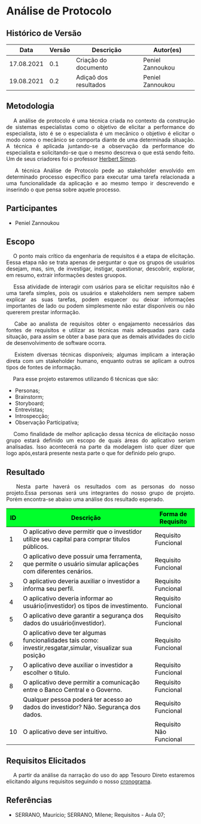 # **Análise de Protocolo**
## Histórico de Versão
<table class="table table-striped border">
    <thead>
        <th>Data</th>
        <th>Versão </th>
        <th>Descrição</th>
        <th>Autor(es)</th>
    </thead>
    <tbody>
        <tr>
            <td> 17.08.2021 </td>
            <td> 0.1 </td>
            <td> Criação do documento </td>
            <td> Peniel Zannoukou </td>
        </tr>
        <tr> 
            <td> 19.08.2021 </td>
            <td> 0.2 </td>
            <td> Adiçaõ dos resultados </td>
            <td> Peniel Zannoukou </td>
        </tr>
    </tbody>
</table>

<div class="line"></div>

## Metodologia
<div>
     <p align="justify">&emsp;
        A análise de protocolo é uma técnica criada no contexto da construção de sistemas especialistas como o objetivo de elicitar a performance do especialista, isto é se o especialista é um mecânico o objetivo é elicitar o modo como o mecânico se comporta diante de uma determinada situação.  A técnica é aplicada juntando-se a observação da performance do especialista e solicitando-se que o mesmo descreva o que está sendo feito. Um de seus criadores foi o professor <a href="https://en.wikipedia.org/wiki/Herbert_A._Simon">Herbert Simon</a>.</p> 
      <p align="justify">&emsp;
        A técnica Análise de Protocolo pede ao stakeholder envolvido em determinado processo específico para executar
        uma tarefa relacionada a uma funcionalidade da aplicação e ao mesmo tempo ir descrevendo e inserindo o que pensa
        sobre aquele processo.</p>    
</div>
<div class="line"></div>

## Participantes

- Peniel Zannoukou
<div class="line"></div>

## Escopo

<div>
    <p align="justify">&emsp;
        O ponto mais crítico da engenharia de requisitos é a etapa de elicitação. Eessa etapa não se trata apenas de perguntar o que os grupos de usuários desejam, mas, sim, de investigar, instigar, questionar, descobrir, explorar, em resumo, extrair informações destes gruopos.
<p align="justify">&emsp;
Essa atividade de interagir com usários para se elicitar requisitos não é uma tarefa simples, pois os usuários e stakeholders nem sempre sabem explicar as suas tarefas, podem esquecer ou deixar informações importantes de lado ou podem simplesmente não estar disponíveis ou não quererem prestar informação.</p>

<p align="justify">&emsp;
Cabe ao analista de requisitos obter o engajamento necessários das fontes de requisitos e utilizar as técnicas mais adequadas para cada situação, para assim se obter a base para que as demais atividades do ciclo de desenvolvimento de software ocorra.</p>

<p align="justify">&emsp;
Existem diversas técnicas disponíveis; algumas implicam a interação direta com um stakeholder humano, enquanto outras se aplicam a outros tipos de fontes de informação.</p>

<p align="justify">&emsp;
          Para esse projeto estaremos utilizando 6 técnicas que são:

  - Personas;
  - Brainstorm;
  - Storyboard;
  - Entrevistas;
  - Introspecção;
  - Observação Participativa;</p>
    
<p align="justify">&emsp;
  Como finalidade de melhor aplicação dessa técnica de elicitação nosso grupo estará definido um escopo de quais áreas do aplicativo seriam analisadas. Isso acontecerá na parte da modelagem isto quer dizer que logo após,estará presente nesta parte o que for definido pelo grupo.</p>
</div>

## Resultado

<div>
    <p align="justify">&emsp;
        Nesta parte haverá os resultados com as personas do nosso projeto.Essa personas será uns integrantes do nosso grupo de projeto. Porém encontra-se abaixo uma análise dos resultado esperado.</p>
</div>
<table class="table table-striped border" style="color:black;">
    <thead style="background-color: #00ff2b;">
        <th>ID</th>
        <th>Descrição</th>
        <th>Forma de Requisito</th>
    </thead>
    <tbody>
        <tr>
            <td>1 </td>
            <td> O aplicativo deve permitir que o investidor utilize seu capital para comprar titulos públicos. </td>
            <td> Requisito Funcional </td>
        </tr>
        <tr>
            <td>2 </td>
            <td> O aplicativo deve possuir uma ferramenta, que permite o usuário simular aplicações com diferentes cenários.</td>
            <td> Requisito Funcional </td>
        </tr>
        <tr>
            <td>3 </td>
            <td> O aplicativo deveria auxiliar o investidor a informa seu perfil. </td>
            <td> Requisito Funcional </td>
        </tr>
        <tr>
            <td>4 </td>
            <td> O aplicativo deveria informar ao usuário(investidor) os tipos de investimento. </td>
            <td> Requisito Funcional </td>
        </tr>
        <tr>
            <td>5 </td>
            <td> O aplicativo deve garantir a segurança dos dados do usuário(investidor). </td>
            <td> Requisito Funcional </td>
        </tr>
        <tr>
            <td>6 </td>
            <td> O aplicativo deve ter algumas funcionalidades tais como: investir,resgatar,simular,
            visualizar sua posição </td>
            <td> Requisito Funcional </td>
        </tr>
        <tr>
            <td>7 </td>
            <td> O aplicativo deve auxiliar o investidor a escolher o titulo. </td>
            <td> Requisito Funcional </td>
        </tr>
        <tr>
            <td>8 </td>
            <td> O aplicativo deve permitir a comunicação entre o Banco Central e o Governo. </td>
            <td> Requisito Funcional </td>
        </tr>
        <tr>
            <td>9 </td>
            <td> Qualquer pessoa poderá ter acesso ao dados do investidor? Não. Segurança dos dados.</td>
            <td> Requisito Funcional </td>
        </tr>
        <tr>
            <td>10 </td>
            <td> O aplicativo deve ser intuitivo. </td>
            <td> Requisito Não Funcional </td>
        </tr>
    </tbody>
</table>

## Requisitos Elicitados
<div>
      <p align="justify">&emsp;
          A partir da análise da narração do uso do app Tesouro Direto estaremos elicitando alguns requisitos seguindo o nosso
         <a href="https://requisitos-de-software.github.io/2021.1-TesouroDireto/cronograma/">cronograma</a>.</p> 
</div>
<div class="line"></div>


## Referências
- SERRANO, Maurício; SERRANO, Milene; Requisitos - Aula 07;